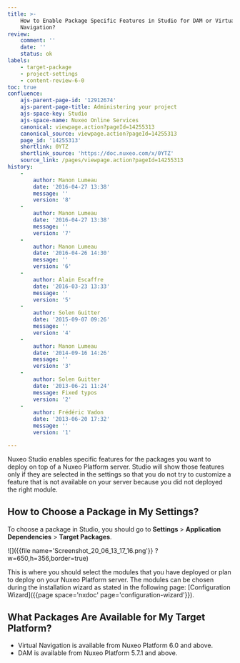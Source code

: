 ```yaml
---
title: >-
    How to Enable Package Specific Features in Studio for DAM or Virtual
    Navigation?
review:
    comment: ''
    date: ''
    status: ok
labels:
    - target-package
    - project-settings
    - content-review-6-0
toc: true
confluence:
    ajs-parent-page-id: '12912674'
    ajs-parent-page-title: Administering your project
    ajs-space-key: Studio
    ajs-space-name: Nuxeo Online Services
    canonical: viewpage.action?pageId=14255313
    canonical_source: viewpage.action?pageId=14255313
    page_id: '14255313'
    shortlink: 0YTZ
    shortlink_source: 'https://doc.nuxeo.com/x/0YTZ'
    source_link: /pages/viewpage.action?pageId=14255313
history:
    - 
        author: Manon Lumeau
        date: '2016-04-27 13:38'
        message: ''
        version: '8'
    - 
        author: Manon Lumeau
        date: '2016-04-27 13:38'
        message: ''
        version: '7'
    - 
        author: Manon Lumeau
        date: '2016-04-26 14:30'
        message: ''
        version: '6'
    - 
        author: Alain Escaffre
        date: '2016-03-23 13:33'
        message: ''
        version: '5'
    - 
        author: Solen Guitter
        date: '2015-09-07 09:26'
        message: ''
        version: '4'
    - 
        author: Manon Lumeau
        date: '2014-09-16 14:26'
        message: ''
        version: '3'
    - 
        author: Solen Guitter
        date: '2013-06-21 11:24'
        message: Fixed typos
        version: '2'
    - 
        author: Frédéric Vadon
        date: '2013-06-20 17:32'
        message: ''
        version: '1'

---
```

Nuxeo Studio enables specific features for the packages you want to deploy on top of a Nuxeo Platform server. Studio will show those features only if they are selected in the settings so that you do not try to customize a feature that is not available on your server because you did not deployed the right module.

## How to Choose a Package in My Settings?

To choose a package in Studio, you should go to **Settings**&nbsp;> **Application Dependencies**&nbsp;> **Target Packages**.

![]({{file name='Screenshot_20_06_13_17_16.png'}} ?w=650,h=356,border=true)

This is where you should select the modules that you have deployed or plan to deploy on your Nuxeo Platform server. The modules can be chosen during the installation wizard as stated in the following page: [Configuration Wizard]({{page space='nxdoc' page='configuration-wizard'}}).

## What Packages Are Available for My Target Platform?

*   Virtual Navigation is available from Nuxeo Platform 6.0 and above.
*   DAM is available from Nuxeo Platform 5.7.1 and above.